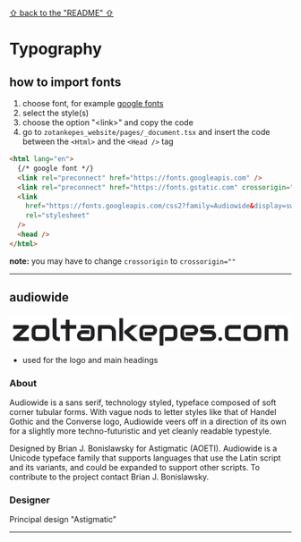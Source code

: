[&#X21e7; back to the "README" &#X21e7;](../../../README.md)

# Typography

## how to import fonts

1. choose font, for example [google fonts](https://fonts.google.com/)
2. select the style(s)
3. choose the option "\<link\>" and copy the code
4. go to `zotankepes_website/pages/_document.tsx` and insert the code between the `<Html>` and the `<Head />` tag

```html
<html lang="en">
  {/* google font */}
  <link rel="preconnect" href="https://fonts.googleapis.com" />
  <link rel="preconnect" href="https://fonts.gstatic.com" crossorigin="" />
  <link
    href="https://fonts.googleapis.com/css2?family=Audiowide&display=swap"
    rel="stylesheet"
  />
  <head />
</html>
```

**note:** you may have to change `crossorigin` to `crossorigin=""`

---

## audiowide

![audiowide font](../../images/doc_images/typography/font_audiowide.webp)

- used for the logo and main headings

### About

Audiowide is a sans serif, technology styled, typeface composed of soft corner tubular forms. With vague nods to letter styles like that of Handel Gothic and the Converse logo, Audiowide veers off in a direction of its own for a slightly more techno-futuristic and yet cleanly readable typestyle.

Designed by Brian J. Bonislawsky for Astigmatic (AOETI). Audiowide is a Unicode typeface family that supports languages that use the Latin script and its variants, and could be expanded to support other scripts. To contribute to the project contact Brian J. Bonislawsky.

### Designer

Principal design "Astigmatic"

---
